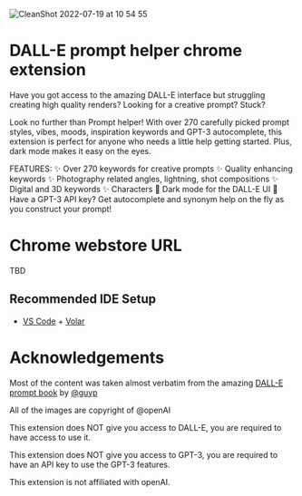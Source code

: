 ![CleanShot 2022-07-19 at 10 54 55](https://user-images.githubusercontent.com/463317/179807500-d94bad54-f8e4-4ecd-b641-148267023c95.gif)


# DALL-E prompt helper chrome extension

Have you got access to the amazing DALL-E interface but struggling creating high quality renders? 
Looking for a creative prompt? 
Stuck? 

Look no further than Prompt helper! With over 270 carefully picked prompt styles, vibes, moods, inspiration keywords and GPT-3 autocomplete, this extension is perfect for anyone who needs a little help getting started. Plus, dark mode makes it easy on the eyes.

FEATURES:
✨ Over 270 keywords for creative prompts 
✨ Quality enhancing keywords
✨ Photography related angles, lightning, shot compositions
✨ Digital and 3D keywords
✨ Characters
🌟 Dark mode for the DALL-E UI
🤖 Have a GPT-3 API key? Get autocomplete and synonym help on the fly as you construct your prompt! 


# Chrome webstore URL 

TBD
## Recommended IDE Setup

- [VS Code](https://code.visualstudio.com/) + [Volar](https://marketplace.visualstudio.com/items?itemName=Vue.volar)

# Acknowledgements 
Most of the content was taken almost verbatim from the amazing [DALL-E prompt book](https://dallery.gallery/the-dalle-2-prompt-book/) by [@guyp](https://twitter.com/GuyP/)

All of the images are copyright of @openAI

This extension does NOT give you access to DALL-E, you are required to have access to use it. 

This extension does NOT give you access to GPT-3, you are required to have an API key to use the GPT-3 features. 

This extension is not affiliated with openAI. 
